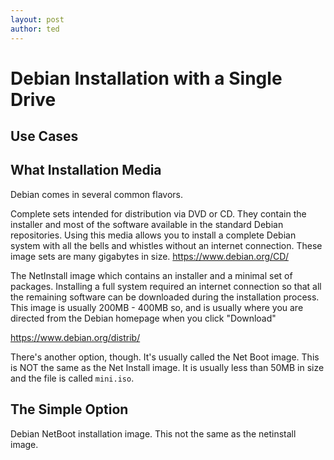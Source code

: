 ```yaml
---
layout: post
author: ted
---
```

# Debian Installation with a Single Drive

## Use Cases

## What Installation Media

Debian comes in several common flavors.

Complete sets intended for distribution via DVD or CD. They contain the installer and most of the software available in the standard Debian repositories. Using this media allows you to install a complete Debian system with all the bells and whistles without an internet connection. These image sets are many gigabytes in size. https://www.debian.org/CD/

The NetInstall image which contains an installer and a minimal set of packages. Installing a full system required an internet connection so that all the remaining software can be downloaded during the installation process. This image is usually 200MB - 400MB so, and is usually where you are directed from the Debian homepage when you click "Download"


https://www.debian.org/distrib/

There's another option, though. It's usually called the Net Boot image. This is NOT the same as the Net Install image. It is usually less than 50MB in size and the file is called `mini.iso`.

## The Simple Option

Debian NetBoot installation image. This not the same as the netinstall image.



